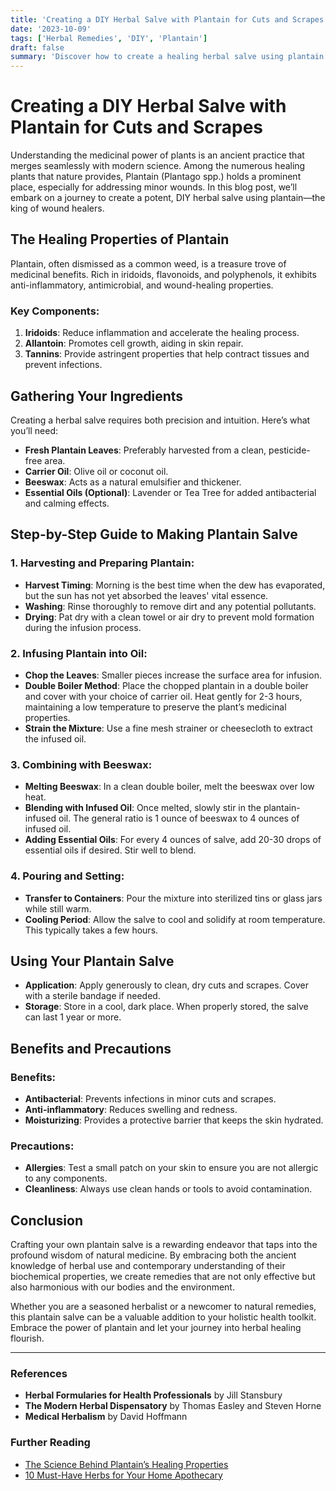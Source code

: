 ```yaml
---
title: 'Creating a DIY Herbal Salve with Plantain for Cuts and Scrapes'
date: '2023-10-09'
tags: ['Herbal Remedies', 'DIY', 'Plantain']
draft: false
summary: 'Discover how to create a healing herbal salve using plantain for treating cuts and scrapes efficiently and naturally.'
---
```


# Creating a DIY Herbal Salve with Plantain for Cuts and Scrapes

Understanding the medicinal power of plants is an ancient practice that merges seamlessly with modern science. Among the numerous healing plants that nature provides, Plantain (Plantago spp.) holds a prominent place, especially for addressing minor wounds. In this blog post, we’ll embark on a journey to create a potent, DIY herbal salve using plantain—the king of wound healers.

## The Healing Properties of Plantain

Plantain, often dismissed as a common weed, is a treasure trove of medicinal benefits. Rich in iridoids, flavonoids, and polyphenols, it exhibits anti-inflammatory, antimicrobial, and wound-healing properties. 

### Key Components:

1. **Iridoids**: Reduce inflammation and accelerate the healing process.
2. **Allantoin**: Promotes cell growth, aiding in skin repair.
3. **Tannins**: Provide astringent properties that help contract tissues and prevent infections.

## Gathering Your Ingredients

Creating a herbal salve requires both precision and intuition. Here’s what you’ll need:

- **Fresh Plantain Leaves**: Preferably harvested from a clean, pesticide-free area.
- **Carrier Oil**: Olive oil or coconut oil.
- **Beeswax**: Acts as a natural emulsifier and thickener.
- **Essential Oils (Optional)**: Lavender or Tea Tree for added antibacterial and calming effects.

## Step-by-Step Guide to Making Plantain Salve

### 1. Harvesting and Preparing Plantain:

- **Harvest Timing**: Morning is the best time when the dew has evaporated, but the sun has not yet absorbed the leaves' vital essence.
- **Washing**: Rinse thoroughly to remove dirt and any potential pollutants.
- **Drying**: Pat dry with a clean towel or air dry to prevent mold formation during the infusion process.

### 2. Infusing Plantain into Oil:

- **Chop the Leaves**: Smaller pieces increase the surface area for infusion.
- **Double Boiler Method**: Place the chopped plantain in a double boiler and cover with your choice of carrier oil. Heat gently for 2-3 hours, maintaining a low temperature to preserve the plant’s medicinal properties.
- **Strain the Mixture**: Use a fine mesh strainer or cheesecloth to extract the infused oil.

### 3. Combining with Beeswax:

- **Melting Beeswax**: In a clean double boiler, melt the beeswax over low heat.
- **Blending with Infused Oil**: Once melted, slowly stir in the plantain-infused oil. The general ratio is 1 ounce of beeswax to 4 ounces of infused oil.
- **Adding Essential Oils**: For every 4 ounces of salve, add 20-30 drops of essential oils if desired. Stir well to blend.

### 4. Pouring and Setting:

- **Transfer to Containers**: Pour the mixture into sterilized tins or glass jars while still warm.
- **Cooling Period**: Allow the salve to cool and solidify at room temperature. This typically takes a few hours.

## Using Your Plantain Salve

- **Application**: Apply generously to clean, dry cuts and scrapes. Cover with a sterile bandage if needed.
- **Storage**: Store in a cool, dark place. When properly stored, the salve can last 1 year or more.

## Benefits and Precautions

### Benefits:

- **Antibacterial**: Prevents infections in minor cuts and scrapes.
- **Anti-inflammatory**: Reduces swelling and redness.
- **Moisturizing**: Provides a protective barrier that keeps the skin hydrated.

### Precautions:

- **Allergies**: Test a small patch on your skin to ensure you are not allergic to any components.
- **Cleanliness**: Always use clean hands or tools to avoid contamination.

## Conclusion

Crafting your own plantain salve is a rewarding endeavor that taps into the profound wisdom of natural medicine. By embracing both the ancient knowledge of herbal use and contemporary understanding of their biochemical properties, we create remedies that are not only effective but also harmonious with our bodies and the environment.

Whether you are a seasoned herbalist or a newcomer to natural remedies, this plantain salve can be a valuable addition to your holistic health toolkit. Embrace the power of plantain and let your journey into herbal healing flourish.

---

### References

- **Herbal Formularies for Health Professionals** by Jill Stansbury
- **The Modern Herbal Dispensatory** by Thomas Easley and Steven Horne
- **Medical Herbalism** by David Hoffmann

### Further Reading

- [The Science Behind Plantain’s Healing Properties](#)
- [10 Must-Have Herbs for Your Home Apothecary](#)